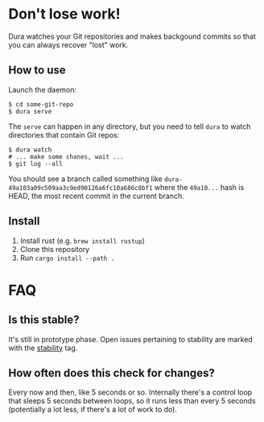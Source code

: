 # Don't lose work!
Dura watches your Git repositories and makes backgound commits so that you can always recover "lost" work.

## How to use
Launch the daemon:

```
$ cd some-git-repo
$ dura serve
```

The `serve` can happen in any directory, but you need to tell `dura` to watch directories that contain Git repos:

```
$ dura watch
# ... make some chanes, wait ...
$ git log --all
```

You should see a branch called something like `dura-49a103a09c509aa3c9ed90126a6fc10a686c8bf1` where the `49a10...` hash
is HEAD, the most recent commit in the current branch.

## Install

1. Install rust (e.g. `brew install rustup`)
2. Clone this repository 
3. Run `cargo install --path .`


# FAQ
## Is this stable?
It's still in prototype phase. Open issues pertaining to stability are marked with the 
[stability](https://github.com/tkellogg/dura/issues?q=is%3Aopen+is%3Aissue+label%3Astability) tag. 

## How often does this check for changes?
Every now and then, like 5 seconds or so. Internally there's a control loop that sleeps 5 seconds between loops, so it runs less than
every 5 seconds (potentially a lot less, if there's a lot of work to do).

